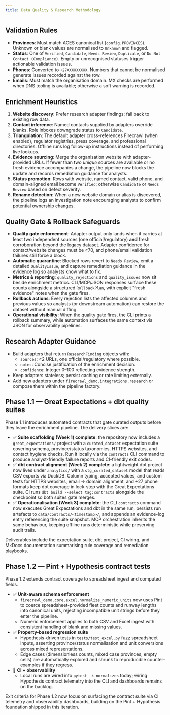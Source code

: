 ```yaml
---
title: Data Quality & Research Methodology
---
```


## Validation Rules

- **Provinces**: Must match ACES canonical list (`config.PROVINCES`). Unknown or blank values are normalised to `Unknown` and flagged.
- **Status**: One of `Verified`, `Candidate`, `Needs Review`, `Duplicate`, or `Do Not Contact (Compliance)`. Empty or unrecognised statuses trigger actionable validation issues.
- **Phones**: Converted to `+27XXXXXXXXX`. Numbers that cannot be normalised generate issues recorded against the row.
- **Emails**: Must match the organisation domain. MX checks are performed when DNS tooling is available; otherwise a soft warning is recorded.

## Enrichment Heuristics

1. **Website discovery**: Prefer research adapter findings; fall back to existing row data.
2. **Contact inference**: Named contacts supplied by adapters override blanks. Role inboxes downgrade status to `Candidate`.
3. **Triangulation**: The default adapter cross-references Firecrawl (when enabled), regulator registries, press coverage, and professional directories. Offline runs log follow-up instructions instead of performing live lookups.
4. **Evidence sourcing**: Merge the organisation website with adapter-provided URLs. If fewer than two _unique_ sources are available or no fresh evidence accompanies a change, the pipeline now blocks the update and records remediation guidance for analysts.
5. **Status promotion**: Rows with website, named contact, valid phone, and domain-aligned email become `Verified`; otherwise `Candidate` or `Needs Review` based on defect severity.
6. **Rename detection**: When a new website domain or alias is discovered, the pipeline logs an investigation note encouraging analysts to confirm potential ownership changes.

## Quality Gate & Rollback Safeguards

- **Quality gate enforcement**: Adapter output only lands when it carries at least two independent sources (one official/regulatory) **and** fresh corroboration beyond the legacy dataset. Adapter confidence for contact/website changes must be ≥70, and phone/email validation failures still force a block.
- **Automatic quarantine**: Blocked rows revert to `Needs Review`, emit a detailed `QualityIssue`, and capture remediation guidance in the evidence log so analysts know what to fix.
- **Metrics & reporting**: `quality_rejections` and `quality_issues` now sit beside enrichment metrics. CLI/MCP/JSON responses surface these counts alongside a structured `RollbackPlan`, with explicit "fresh evidence" notes when the gate fires.
- **Rollback actions**: Every rejection lists the affected columns and previous values so analysts (or downstream automation) can restore the dataset without manual diffing.
- **Operational visibility**: When the quality gate fires, the CLI prints a rollback summary, while automation surfaces the same context via JSON for observability pipelines.

## Research Adapter Guidance

- Build adapters that return `ResearchFinding` objects with:
  - `sources`: ≥2 URLs, one official/regulatory where possible.
  - `notes`: Concise justification of the enrichment decision.
  - `confidence`: Integer 0–100 reflecting evidence strength.
- Keep adapters stateless; persist caching or rate limiting externally.
- Add new adapters under `firecrawl_demo.integrations.research` or compose them within the pipeline factory.

## Phase 1.1 — Great Expectations + dbt quality suites

Phase 1.1 introduces automated contracts that gate curated outputs before they
leave the enrichment pipeline. The delivery slices are:

- ✅ **Suite scaffolding (Week 1) complete**: the repository now includes a
  `great_expectations/` project with a `curated_dataset` expectation suite
  covering schema, province/status taxonomies, HTTPS websites, and contact
  hygiene checks. Run it locally via the `contracts` CLI command to produce
  analyst-friendly failure reports and CI-friendly exit codes.
- ✅ **dbt contract alignment (Week 2) complete**: a lightweight dbt project now
  lives under `analytics/` with a `stg_curated_dataset` model that reads CSV
  exports via DuckDB. Column typing, accepted values, and custom tests for HTTPS
  websites, email → domain alignment, and +27 phone formats keep dbt coverage in
  lock-step with the Great Expectations suite. CI runs `dbt build --select
tag:contracts` alongside the checkpoint so both suites gate merges.
- ✅ **Operationalisation (Week 3) complete**: the CLI `contracts` command now
  executes Great Expectations and dbt in the same run, persists run artefacts to
  `data/contracts/<timestamp>/`, and appends an evidence-log entry referencing
  the suite snapshot. MCP orchestration inherits the same behaviour, keeping
  offline runs deterministic while preserving audit trails.

Deliverables include the expectation suite, dbt project, CI wiring, and MkDocs
documentation summarising rule coverage and remediation playbooks.

## Phase 1.2 — Pint + Hypothesis contract tests

Phase 1.2 extends contract coverage to spreadsheet ingest and computed fields.

- ✅ **Unit-aware schema enforcement**
  - `firecrawl_demo.core.excel.normalize_numeric_units` now uses Pint to coerce
    spreadsheet-provided fleet counts and runway lengths into canonical units,
    rejecting incompatible unit strings before they enter the pipeline.
  - Numeric enforcement applies to both CSV and Excel ingest with consistent
    handling of blank and missing values.
- ✅ **Property-based regression suite**
  - Hypothesis-driven tests in `tests/test_excel.py` fuzz spreadsheet inputs,
    asserting province/status normalisation and unit conversions across mixed
    representations.
  - Edge cases (dimensionless counts, mixed case provinces, empty cells) are
    automatically explored and shrunk to reproducible counter-examples if they
    regress.
- 🚧 **CI + observability**
  - Local runs are wired into `pytest -k normalizes` today; wiring Hypothesis
    contract telemetry into the CLI and dashboards remains on the backlog.

Exit criteria for Phase 1.2 now focus on surfacing the contract suite via CI
telemetry and observability dashboards, building on the Pint + Hypothesis
foundation shipped in this iteration.
